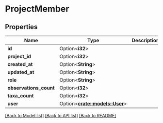 # ProjectMember

## Properties

Name | Type | Description | Notes
------------ | ------------- | ------------- | -------------
**id** | Option<**i32**> |  | [optional]
**project_id** | Option<**i32**> |  | [optional]
**created_at** | Option<**String**> |  | [optional]
**updated_at** | Option<**String**> |  | [optional]
**role** | Option<**String**> |  | [optional]
**observations_count** | Option<**i32**> |  | [optional]
**taxa_count** | Option<**i32**> |  | [optional]
**user** | Option<[**crate::models::User**](User.md)> |  | [optional]

[[Back to Model list]](../README.md#documentation-for-models) [[Back to API list]](../README.md#documentation-for-api-endpoints) [[Back to README]](../README.md)


